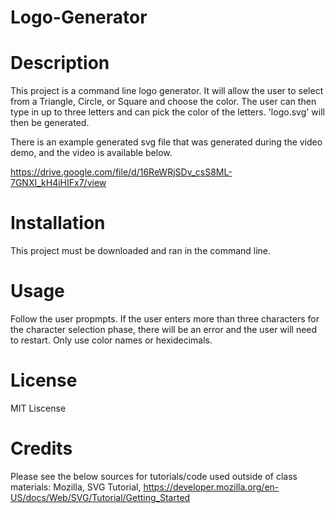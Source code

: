 # Logo-Generator

# Description
This project is a command line logo generator. It will allow the user to select from a Triangle, Circle, or Square and choose the color. The user can then type in up to three letters and can pick the color of the letters. 'logo.svg' will then be generated.

There is an example generated svg file that was generated during the video demo, and the video is available below.

https://drive.google.com/file/d/16ReWRjSDv_csS8ML-7GNXI_kH4iHIFx7/view

# Installation
This project must be downloaded and ran in the command line.

# Usage
Follow the user propmpts. If the user enters more than three characters for the character selection phase, there will be an error and the user will need to restart. Only use color names or hexidecimals.

# License
MIT Liscense

# Credits
Please see the below sources for tutorials/code used outside of class materials:
Mozilla, SVG Tutorial, https://developer.mozilla.org/en-US/docs/Web/SVG/Tutorial/Getting_Started